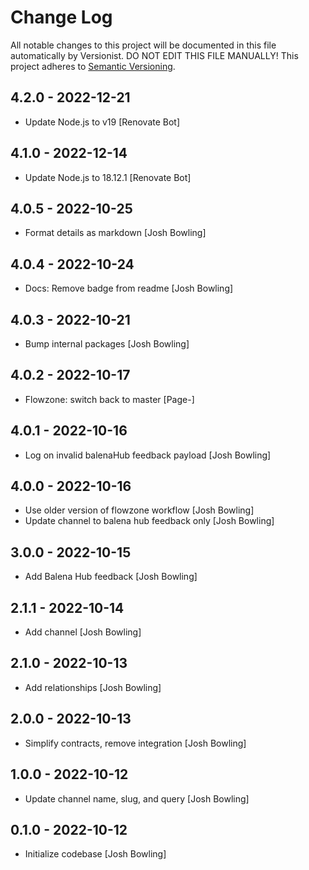 # Change Log

All notable changes to this project will be documented in this file
automatically by Versionist. DO NOT EDIT THIS FILE MANUALLY!
This project adheres to [Semantic Versioning](http://semver.org/).

## 4.2.0 - 2022-12-21

* Update Node.js to v19 [Renovate Bot]

## 4.1.0 - 2022-12-14

* Update Node.js to 18.12.1 [Renovate Bot]

## 4.0.5 - 2022-10-25

* Format details as markdown [Josh Bowling]

## 4.0.4 - 2022-10-24

* Docs: Remove badge from readme [Josh Bowling]

## 4.0.3 - 2022-10-21

* Bump internal packages [Josh Bowling]

## 4.0.2 - 2022-10-17

* Flowzone: switch back to master [Page-]

## 4.0.1 - 2022-10-16

* Log on invalid balenaHub feedback payload [Josh Bowling]

## 4.0.0 - 2022-10-16

* Use older version of flowzone workflow [Josh Bowling]
* Update channel to balena hub feedback only [Josh Bowling]

## 3.0.0 - 2022-10-15

* Add Balena Hub feedback [Josh Bowling]

## 2.1.1 - 2022-10-14

* Add channel [Josh Bowling]

## 2.1.0 - 2022-10-13

* Add relationships [Josh Bowling]

## 2.0.0 - 2022-10-13

* Simplify contracts, remove integration [Josh Bowling]

## 1.0.0 - 2022-10-12

* Update channel name, slug, and query [Josh Bowling]

## 0.1.0 - 2022-10-12

* Initialize codebase [Josh Bowling]
